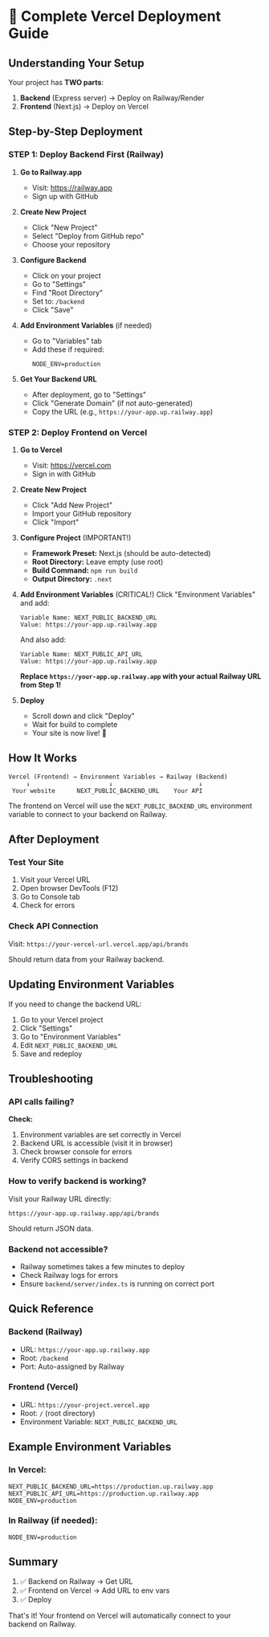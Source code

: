 # 🚀 Complete Vercel Deployment Guide

## Understanding Your Setup

Your project has **TWO parts**:
1. **Backend** (Express server) → Deploy on Railway/Render
2. **Frontend** (Next.js) → Deploy on Vercel

## Step-by-Step Deployment

### STEP 1: Deploy Backend First (Railway)

1. **Go to Railway.app**
   - Visit: https://railway.app
   - Sign up with GitHub

2. **Create New Project**
   - Click "New Project"
   - Select "Deploy from GitHub repo"
   - Choose your repository

3. **Configure Backend**
   - Click on your project
   - Go to "Settings"
   - Find "Root Directory"
   - Set to: `/backend`
   - Click "Save"

4. **Add Environment Variables** (if needed)
   - Go to "Variables" tab
   - Add these if required:
     ```
     NODE_ENV=production
     ```

5. **Get Your Backend URL**
   - After deployment, go to "Settings"
   - Click "Generate Domain" (if not auto-generated)
   - Copy the URL (e.g., `https://your-app.up.railway.app`)

### STEP 2: Deploy Frontend on Vercel

1. **Go to Vercel**
   - Visit: https://vercel.com
   - Sign in with GitHub

2. **Create New Project**
   - Click "Add New Project"
   - Import your GitHub repository
   - Click "Import"

3. **Configure Project** (IMPORTANT!)
   - **Framework Preset:** Next.js (should be auto-detected)
   - **Root Directory:** Leave empty (use root)
   - **Build Command:** `npm run build`
   - **Output Directory:** `.next`

4. **Add Environment Variables** (CRITICAL!)
   Click "Environment Variables" and add:

   ```
   Variable Name: NEXT_PUBLIC_BACKEND_URL
   Value: https://your-app.up.railway.app
   ```

   And also add:

   ```
   Variable Name: NEXT_PUBLIC_API_URL
   Value: https://your-app.up.railway.app
   ```

   **Replace `https://your-app.up.railway.app` with your actual Railway URL from Step 1!**

5. **Deploy**
   - Scroll down and click "Deploy"
   - Wait for build to complete
   - Your site is now live! 🎉

## How It Works

```
Vercel (Frontend) → Environment Variables → Railway (Backend)
     ↓                      ↓                        ↓
 Your website      NEXT_PUBLIC_BACKEND_URL    Your API
```

The frontend on Vercel will use the `NEXT_PUBLIC_BACKEND_URL` environment variable to connect to your backend on Railway.

## After Deployment

### Test Your Site

1. Visit your Vercel URL
2. Open browser DevTools (F12)
3. Go to Console tab
4. Check for errors

### Check API Connection

Visit: `https://your-vercel-url.vercel.app/api/brands`

Should return data from your Railway backend.

## Updating Environment Variables

If you need to change the backend URL:

1. Go to your Vercel project
2. Click "Settings"
3. Go to "Environment Variables"
4. Edit `NEXT_PUBLIC_BACKEND_URL`
5. Save and redeploy

## Troubleshooting

### API calls failing?

**Check:**
1. Environment variables are set correctly in Vercel
2. Backend URL is accessible (visit it in browser)
3. Check browser console for errors
4. Verify CORS settings in backend

### How to verify backend is working?

Visit your Railway URL directly:
```
https://your-app.up.railway.app/api/brands
```

Should return JSON data.

### Backend not accessible?

- Railway sometimes takes a few minutes to deploy
- Check Railway logs for errors
- Ensure `backend/server/index.ts` is running on correct port

## Quick Reference

### Backend (Railway)
- URL: `https://your-app.up.railway.app`
- Root: `/backend`
- Port: Auto-assigned by Railway

### Frontend (Vercel)
- URL: `https://your-project.vercel.app`
- Root: `/` (root directory)
- Environment Variable: `NEXT_PUBLIC_BACKEND_URL`

## Example Environment Variables

### In Vercel:
```
NEXT_PUBLIC_BACKEND_URL=https://production.up.railway.app
NEXT_PUBLIC_API_URL=https://production.up.railway.app
NODE_ENV=production
```

### In Railway (if needed):
```
NODE_ENV=production
```

## Summary

1. ✅ Backend on Railway → Get URL
2. ✅ Frontend on Vercel → Add URL to env vars
3. ✅ Deploy

That's it! Your frontend on Vercel will automatically connect to your backend on Railway.

